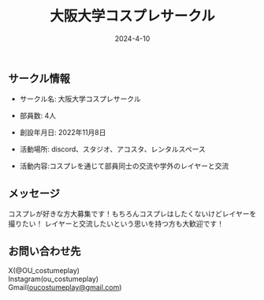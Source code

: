 ﻿---
title: '大阪大学コスプレサークル'
excerpt: ''
date: '2024-4-10'
iconImage: '/assets/032/icon.png'
coverImage: '/assets/032/cover.jpg'
ogImage:
  url: '/assets/032/icon.png'
tags:
  - 'サークル'
  - '活動中'
---

## サークル情報
- サークル名: 大阪大学コスプレサークル
- 部員数: 4人
- 創設年月日: 2022年11月8日
- 活動場所: discord、スタジオ、アコスタ、レンタルスペース

- 活動内容:コスプレを通じて部員同士の交流や学外のレイヤーと交流

## メッセージ
コスプレが好きな方大募集です！もちろんコスプレはしたくないけどレイヤーを撮りたい！
レイヤーと交流したいという思いを持つ方も大歓迎です！

## お問い合わせ先
X(@OU_costumeplay)  
Instagram(ou_costumeplay)  
Gmail(oucostumeplay@gmail.com)   

